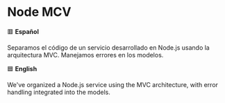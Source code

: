 # Node MCV

🟥 **Español**

Separamos el código de un servicio desarrollado en Node.js usando la arquitectura MVC. Manejamos errores en los modelos.

🟦 **English**

We've organized a Node.js service using the MVC architecture, with error handling integrated into the models.
